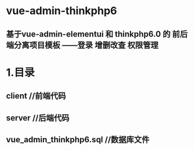 # vue-admin-thinkphp6
## 基于vue-admin-elementui 和 thinkphp6.0 的 前后端分离项目模板 ——登录 增删改查 权限管理

# 1.目录
## client //前端代码

## server //后端代码

## vue_admin_thinkphp6.sql //数据库文件